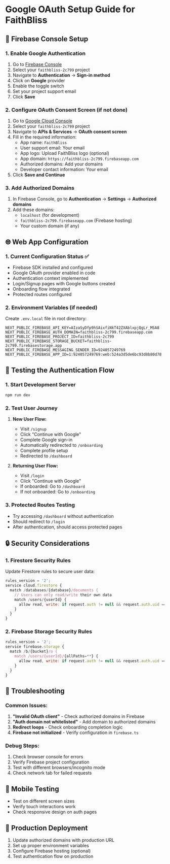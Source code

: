 # Google OAuth Setup Guide for FaithBliss

## 🔧 Firebase Console Setup

### 1. Enable Google Authentication
1. Go to [Firebase Console](https://console.firebase.google.com)
2. Select your `faithbliss-2c799` project
3. Navigate to **Authentication** → **Sign-in method**
4. Click on **Google** provider
5. Enable the toggle switch
6. Set your project support email
7. Click **Save**

### 2. Configure OAuth Consent Screen (if not done)
1. Go to [Google Cloud Console](https://console.cloud.google.com)
2. Select your `faithbliss-2c799` project
3. Navigate to **APIs & Services** → **OAuth consent screen**
4. Fill in the required information:
   - App name: `FaithBliss`
   - User support email: Your email
   - App logo: Upload FaithBliss logo (optional)
   - App domain: `https://faithbliss-2c799.firebaseapp.com`
   - Authorized domains: Add your domains
   - Developer contact information: Your email
5. Click **Save and Continue**

### 3. Add Authorized Domains
1. In Firebase Console, go to **Authentication** → **Settings** → **Authorized domains**
2. Add these domains:
   - `localhost` (for development)
   - `faithbliss-2c799.firebaseapp.com` (Firebase hosting)
   - Your custom domain (if any)

## 🌐 Web App Configuration

### 1. Current Configuration Status ✅
- Firebase SDK installed and configured
- Google OAuth provider enabled in code
- Authentication context implemented
- Login/Signup pages with Google buttons created
- Onboarding flow integrated
- Protected routes configured

### 2. Environment Variables (if needed)
Create `.env.local` file in root directory:
```env
NEXT_PUBLIC_FIREBASE_API_KEY=AIzaSyDfp9hSAixfiNkT42ZXAblxpjQgLr_MSA8
NEXT_PUBLIC_FIREBASE_AUTH_DOMAIN=faithbliss-2c799.firebaseapp.com
NEXT_PUBLIC_FIREBASE_PROJECT_ID=faithbliss-2c799
NEXT_PUBLIC_FIREBASE_STORAGE_BUCKET=faithbliss-2c799.firebasestorage.app
NEXT_PUBLIC_FIREBASE_MESSAGING_SENDER_ID=924057249769
NEXT_PUBLIC_FIREBASE_APP_ID=1:924057249769:web:524a3d5de6bc93d8b80d78
```

## 🚀 Testing the Authentication Flow

### 1. Start Development Server
```bash
npm run dev
```

### 2. Test User Journey
1. **New User Flow:**
   - Visit `/signup`
   - Click "Continue with Google"
   - Complete Google sign-in
   - Automatically redirected to `/onboarding`
   - Complete profile setup
   - Redirected to `/dashboard`

2. **Returning User Flow:**
   - Visit `/login`
   - Click "Continue with Google"
   - If onboarded: Go to `/dashboard`
   - If not onboarded: Go to `/onboarding`

### 3. Protected Routes Testing
- Try accessing `/dashboard` without authentication
- Should redirect to `/login`
- After authentication, should access protected pages

## 🔒 Security Considerations

### 1. Firestore Security Rules
Update Firestore rules to secure user data:
```javascript
rules_version = '2';
service cloud.firestore {
  match /databases/{database}/documents {
    // Users can only read/write their own data
    match /users/{userId} {
      allow read, write: if request.auth != null && request.auth.uid == userId;
    }
  }
}
```

### 2. Firebase Storage Security Rules
```javascript
rules_version = '2';
service firebase.storage {
  match /b/{bucket}/o {
    match /users/{userId}/{allPaths=**} {
      allow read, write: if request.auth != null && request.auth.uid == userId;
    }
  }
}
```

## 🐛 Troubleshooting

### Common Issues:
1. **"Invalid OAuth client"** - Check authorized domains in Firebase
2. **"Auth domain not whitelisted"** - Add domain to authorized domains
3. **Redirect loops** - Check onboarding completion logic
4. **Firebase not initialized** - Verify configuration in `firebase.ts`

### Debug Steps:
1. Check browser console for errors
2. Verify Firebase project configuration
3. Test with different browsers/incognito mode
4. Check network tab for failed requests

## 📱 Mobile Testing
- Test on different screen sizes
- Verify touch interactions work
- Check responsive design on auth pages

## 🔄 Production Deployment
1. Update authorized domains with production URL
2. Set up proper environment variables
3. Configure Firebase hosting (optional)
4. Test authentication flow on production